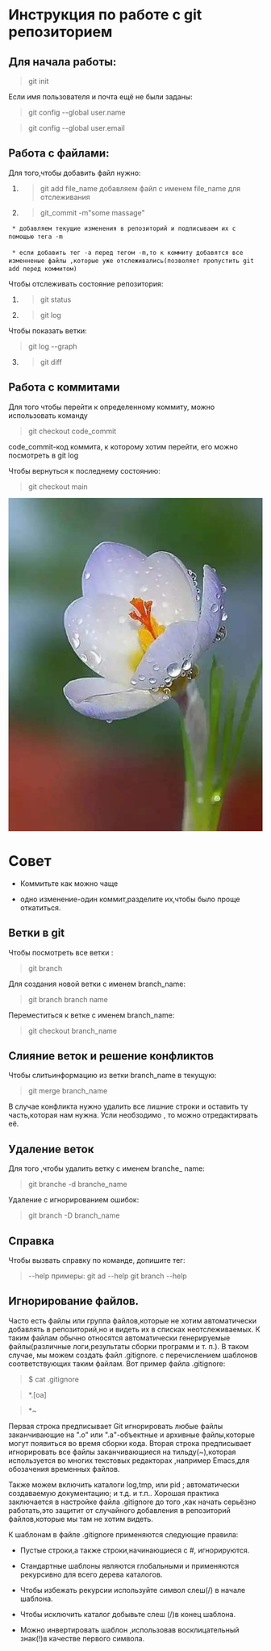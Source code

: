  # Инструкция по работе с git репозиторием

  ## Для начала работы:
   
   > git init

   Если имя пользователя и почта ещё не были заданы:

   > git config --global user.name

   > git config --global user.email

   ## Работа с файлами:

  Для того,чтобы добавить файл нужно:

   1. > git add file_name
 добавляем файл с именем  file_name для отслеживания

   2. > git_commit -m"some massage"

     * добавляем текущие изменения в репозиторий и подписываем их с помощью тега -m

     * если добавить тег -а перед тегом -m,то к коммиту добавятся все изменненые файлы ,которые уже отслеживались(позволяет пропустить git add перед коммитом)


 Чтобы отслеживать состояние репозитория:
  
   1. > git status
   2. > git log  

   Чтобы показать ветки:

   >  git log --graph
   3. > git diff

  ## Работа с коммитами

  Для того чтобы перейти к определенному коммиту, можно использовать команду 
  > git checkout code_commit

  code_commit-код коммита, к которому хотим перейти, его можно посмотреть в git log

  Чтобы вернуться к последнему состоянию:
  > git checkout main
  

  ![Flower](3551025b-5bea-4000-ab45-f1cbf6a245b8.png)
  
# Cовет

 * Коммитьте как можно чаще

 * одно изменение-один коммит,разделите их,чтобы было проще откатиться.

 ## Ветки в git
  Чтобы посмотреть все ветки :
> git branch

Для создания новой ветки с именем branch_name:
> git branch branch name
 
 Переместиться к ветке с именем branch_name:
> git checkout branch_name
 
 ## Слияние веток и решение конфликтов
 Чтобы слитьинформацию из ветки branch_name в текущую:
 > git merge branch_name


 В случае конфликта нужно удалить все лишние строки и оставить ту часть,которая нам нужна. Усли необзодимо , то можно отредактирвать её.
## Удаление веток

 Для того ,чтобы удалить ветку с именем branche_ name:

 > git branche -d branche_name

Удаление с игнорированием ошибок:

> git branch -D branch_name

## Справка
Чтобы вызвать справку по команде, допишите тег:
> --help
 примеры:
 > git ad --help
 > git branch --help


## Игнорирование файлов.

Часто есть файлы или группа файлов,которые не хотим автоматически добавлять в репозиторий,но и видеть их в списках неотслеживаемых. К таким файлам обычно относятся автоматически генерируемые файлы(различные логи,результаты сборки программ и т. п.). В таком случае, мы можем создать файл .gitignore. с перечислением шаблонов соответствующих таким файлам. Вот пример файла .gitignore:

> $ cat .gitignore

>*.[oa]

 > *~  
 
Первая строка предписывает Git игнорировать любые файлы заканчивающие на ".о" или ".а"-объектные и архивные файлы,которые могут появиться во время сборки кода. Вторая строка предписывает игнорировать все файлы заканчивающиеся на тильду(~),которая используется во многих текстовых редактораx ,например Emacs,для обозачения временных файлов. 
 
 Также можем включить каталоги log,tmp, или pid ; автоматически создаваемую документацию; и т.д. и т.п.. Хорошая практика заключается в настройке файла .gitignore до того ,как начать серьёзно работать,это защитит от случайного добавления в репозиторий файлов,которые мы там не хотим видеть.


К шаблонам в файле .gitignore применяются следующие правила:

* Пустые строки,а также строки,начинающиеся с #, игнорируются.

* Стандартные шаблоны являются глобальными и применяются рекурсивно для всего дерева каталогов.

* Чтобы избежать рекурсии используйте символ слеш(/) в начале шаблона.
* Чтобы исключить каталог добывьте слеш (/)в конец шаблона.

* Можно инвертировать шаблон ,использовав восклицательный знак(!)в качестве первого символа.
